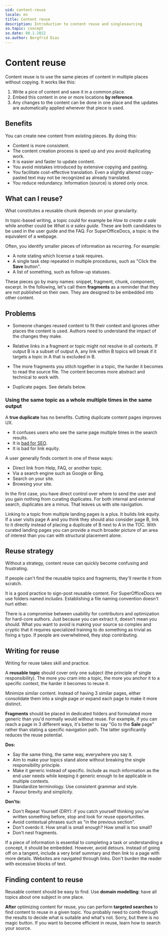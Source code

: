 ```yaml
---
uid: content-reuse
locale: en
title: Content reuse
description: Introduction to content reuse and singlesourcing
so.topic: concept
so.date: 08.1.2022
so.author: Bergfrid Dias
---
```


# Content reuse

Content reuse is to use the same pieces of content in multiple places without copying. It works like this:

1. Write a pice of content and save it in a common place.
2. Embed this content in one or more locations **by reference**.
3. Any changes to the content can be done in one place and the updates are automatically applied wherever that piece is used.

## Benefits

You can create new content from existing pieces. By doing this:

* Content is more consistent.
* The content creation process is sped up and you avoid duplicating work.
* It is easier and faster to update content.
* You avoid mistakes introduced by extensive copying and pasting.
* You facilitate cost-effective translation. Even a slightly altered copy-pasted text may not be recognized as already translated.
* You reduce redundancy. Information (source) is stored only once.

## What can I reuse?

What constitutes a reusable chunk depends on your granularity.

In topic-based writing, a topic could for example be *How to create a sale* while another could be *What is a sales guide*. These are both candidates to be used in the user guide and the FAQ. For SuperOfficeDocs, a topic is the equivalent of a webpage.

Often, you identify smaller pieces of information as recurring. For example:

* A note stating which license a task requires.
* A single task step repeated in multiple procedures, such as "Click the **Save** button".
* A list of something, such as follow-up statuses.

These pieces go by many names: snippet, fragment, chunk, component, excerpt. In the following, let's call them **fragments** as a reminder that they are not published on their own. They are designed to be embedded into other content.

## Problems

* Someone changes reused content to fit their context and ignores other places the content is used. Authors need to understand the impact of the changes they make.

* Relative links in a fragment or topic might not resolve in all contexts. If output B is a subset of output A, any link within B topics will break if it targets a topic in A that is excluded in B.

* The more fragments you stitch together in a topic, the harder it becomes to read the source file. The content becomes more abstract and technical to work with.

* Duplicate pages. See details below.

### Using the same topic as a whole multiple times in the same output

A **true duplicate** has no benefits. Cutting duplicate content pages improves UX.

* It confuses users who see the same page multiple times in the search results.
* It is [bad for SEO][1].
* It is bad for link equity.

A user generally finds content in one of these ways:

* Direct link from Help, FAQ, or another topic.
* Via a search engine such as Google or Bing.
* Search on your site.
* Browsing your site.

In the first case, you have direct control over where to send the user and you gain nothing from curating duplicates. For both internal and external search, duplicates are a minus. That leaves us with site navigation.

Linking to a topic from multiple landing pages is a plus. It builds link equity. If a user visits page A and you think they should also consider page B, link to it directly instead of placing a duplicate of B next to A in the TOC. With curated landing pages you can provide a much broader picture of an area of interest than you can with structural placement alone.

## Reuse strategy

Without a strategy, content reuse can quickly become confusing and frustrating.

If people can't find the reusable topics and fragments, they'll rewrite it from scratch.

It is a good practice to sign-post reusable content. For SuperOfficeDocs we use folders named *includes*. Establishing a file naming convention doesn't hurt either.

There is a compromise between usability for contributors and optimization for hard-core authors. Just because you can extract it, doesn't mean you should. What you want to avoid is making your source so complex and cryptic that it requires specialized training to do something as trivial as fixing a typo. If people are overwhelmed, they stop contributing.

## Writing for reuse

Writing for reuse takes skill and practice.

A **reusable topic** should cover only one subject (the principle of single responsibility). The more you cram into a topic, the more you anchor it to a specific context, the harder it becomes to reuse it.

Minimize similar content. Instead of having 3 similar pages, either consolidate them into a single page *or* expand each page to make it more distinct.

**Fragments** should be placed in dedicated folders and formulated more generic than you'd normally would without reuse. For example, if you can reach a page in 3 different ways, it's better to say "Go to the **Sale** page" rather than stating a specific navigation path. The latter significantly reduces the reuse potential.

**Dos:**

* Say the same thing, the same way, everywhere you say it.
* Aim to make your topics stand alone without breaking the single responsibility principle.
* Make it generic instead of specific. Include as much information as the end user needs while keeping it generic enough to be applicable in multiple contexts.
* Standardize terminology. Use consistent grammar and style.
* Favour brevity and simplicity.

**Don'ts:**

* Don't Repeat Yourself (DRY): if you catch yourself thinking you've written something before, stop and look for reuse opportunities.
* Avoid contextual phrases such as "in the previous section".
* Don't overdo it. How small is small enough? How small is too small?
* Don't nest fragments.

If a piece of information is essential to completing a task or understanding a concept, it should be embedded. However, avoid detours. Instead of going off on a tangent, include a very brief summary and then link to a page with more details. Websites are navigated through links. Don't burden the reader with excessive blocks of text.

## Finding content to reuse

Reusable content should be easy to find. Use **domain modelling**: have all topics about one subject in one place.

**After** optimizing content for reuse, you can perform **targeted searches** to find content to reuse in a given topic. You probably need to comb through the results to decide what is suitable and what's not. Sorry, but there is no magic button. If you want to become efficient in reuse, learn how to search your source.

<!-- Referenced links -->
[1]: https://developers.google.com/search/docs/advanced/guidelines/duplicate-content

<!-- Referenced images -->